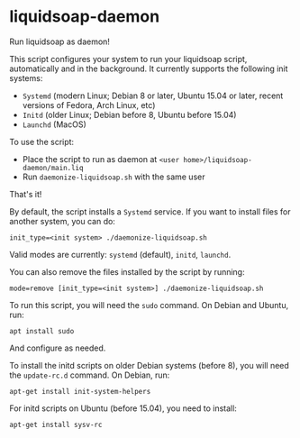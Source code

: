 # liquidsoap-daemon

Run liquidsoap as daemon!

This script configures your system to run your liquidsoap script, automatically and in the background. It currently supports the following init systems:
* `Systemd` (modern Linux; Debian 8 or later, Ubuntu 15.04 or later, recent versions of Fedora, Arch Linux, etc)
* `Initd` (older Linux; Debian before 8, Ubuntu before 15.04)
* `Launchd` (MacOS)

To use the script:

* Place the script to run as daemon at `<user home>/liquidsoap-daemon/main.liq`
* Run `daemonize-liquidsoap.sh` with the same user

That's it!

By default, the script installs a `Systemd` service. If you want to install files for another system, you can do:
```
init_type=<init system> ./daemonize-liquidsoap.sh
```
Valid modes are currently: `systemd` (default), `initd`, `launchd`.

You can also remove the files installed by the script by running:
```
mode=remove [init_type=<init system>] ./daemonize-liquidsoap.sh
```

To run this script, you will need the `sudo` command. On Debian and Ubuntu, run:
```
apt install sudo
```
And configure as needed.

To install the initd scripts on older Debian systems (before 8), you will need the `update-rc.d` command. On Debian, run:
```
apt-get install init-system-helpers
```

For initd scripts on Ubuntu (before 15.04), you need to install:
```
apt-get install sysv-rc
```
